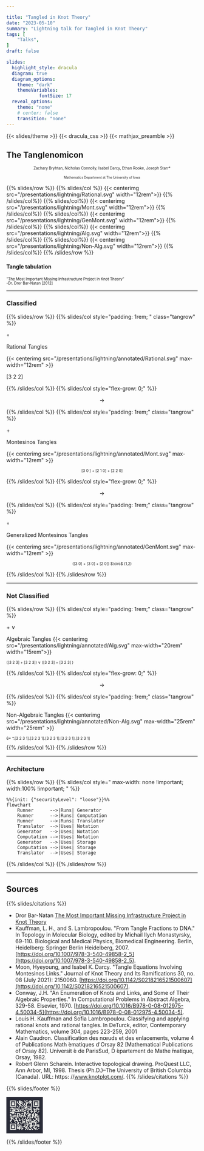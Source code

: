 ```yaml
---

title: "Tangled in Knot Theory"
date: "2023-05-10"
summary: "Lightning talk for Tangled in Knot Theory"
tags: [
    "Talks",
]
draft: false

slides:
  highlight_style: dracula
  diagram: true
  diagram_options:
    theme: "dark"
    themeVariables:
            fontSize: 17
  reveal_options:
    theme: "none"
    # center: false
    transition: "none"
---
```

<style>

  .tangrow * {
    font-size: 2.5rem;
  }

  .tangrow {
    border: 2px solid var(--r-Red);
    border-radius: 12px;
    margin:auto;
    padding:1rem;

  }
.qr_Code{
    width:10vw;
    height:auto;
}

.mermaid svg {
    max-width: none !important;
    width: 100% !important;
    height: auto !important;
}

</style>


{{< slides/theme >}}
{{< dracula_css >}}
{{< mathjax_preamble >}}


## The Tanglenomicon


<p style="font-size:.7em;text-align:center !important">
Zachary Bryhtan, Nicholas Connolly, Isabel Darcy, Ethan Rooke, Joseph Starr*
<p>

<p style="font-size:.6em; text-align:center !important">
Mathematics Department at The University of Iowa<p>


{{% slides/row %}}
{{% slides/col %}}
{{< centerimg src="/presentations/lightning/Rational.svg" width="12rem">}}
{{% /slides/col%}}
{{% slides/col%}}
{{< centerimg src="/presentations/lightning/Mont.svg" width="12rem">}}
{{% /slides/col%}}
{{% slides/col%}}
{{< centerimg src="/presentations/lightning/GenMont.svg" width="12rem">}}
{{% /slides/col%}}
{{% slides/col%}}
{{< centerimg src="/presentations/lightning/Alg.svg" width="12rem">}}
{{% /slides/col%}}
{{% slides/col%}}
{{< centerimg src="/presentations/lightning/Non-Alg.svg" width="12rem">}}
{{% /slides/col%}}
{{% /slides/row %}}


#### Tangle tabulation

<p style="font-size:.7em;color:var(--r-Green);">
"The Most Important Missing Infrastructure Project in Knot Theory"</br>
-Dr. Dror Bar-Natan [2012]
</p>

---

### Classified

{{% slides/row %}}
{{% slides/col style="padding: 1rem; " class="tangrow" %}}

$\circ$

Rational Tangles

{{< centerimg src="/presentations/lightning/annotated/Rational.svg" max-width="12rem" >}}

[3 2 2]

{{% /slides/col %}}
{{% slides/col style="flex-grow: 0;"  %}}

$$\to$$

{{% /slides/col %}}
{{% slides/col style="padding: 1rem;" class="tangrow" %}}

$+$

Montesinos Tangles

{{< centerimg src="/presentations/lightning/annotated/Mont.svg" max-width="12rem" >}}

<p style="font-size:.7em;text-align:center !important;white-space: nowrap;">
[3 0 ] + [2 1 0] + [2 2 0]
</p>

{{% /slides/col %}}
{{% slides/col style="flex-grow: 0;"  %}}

$$\to$$

{{% /slides/col %}}
{{% slides/col style="padding: 1rem;" class="tangrow" %}}

$\circ$

Generalized Montesinos Tangles

{{< centerimg src="/presentations/lightning/annotated/GenMont.svg" max-width="12rem" >}}
<p style="font-size:.7em;text-align:center !important;white-space: nowrap;">
([3 0] + [3 0] + [2 0]) $\circ$ (1,2)
</p>

{{% /slides/col %}}
{{% /slides/row %}}

---


### Not Classified

{{% slides/row %}}
{{% slides/col style="padding: 1rem;" class="tangrow"  %}}

$+\ \vee$

  Algebraic Tangles
{{< centerimg src="/presentations/lightning/annotated/Alg.svg" max-width="20rem"  width="15rem">}}

<p style="font-size:.7em;tex-align:center !important;white-space: nowrap;">
([3 2 3] + [3 2 3]) ∨ ([3 2 3] + [3 2 3] )
</p>

{{% /slides/col %}}
{{% slides/col style="flex-grow: 0;"  %}}

$$\to$$

{{% /slides/col %}}
{{% slides/col style="padding: 1rem;" class="tangrow" %}}

Non-Algebraic Tangles
{{< centerimg src="/presentations/lightning/annotated/Non-Alg.svg" max-width="25rem" width="25rem" >}}

<p style="font-size:.7em;tex-align:center !important;white-space: nowrap;">
6* *.[3 2 3 1].[3 2 3 1].[3 2 3 1].[3 2 3 1].[3 2 3 1]
</p>
{{% /slides/col %}}
{{% /slides/row %}}

---

### Architecture


{{% slides/row %}}
{{% slides/col style=" max-width: none !important; width:100% !important; " %}}

```mermaid
%%{init: {"securityLevel": "loose"}}%%
flowchart
    Runner      -->|Runs| Generator
    Runner      -->|Runs| Computation
    Runner      -->|Runs| Translator
    Translator  -->|Uses| Notation
    Generator   -->|Uses| Notation
    Computation -->|Uses| Notation
    Generator   -->|Uses| Storage
    Computation -->|Uses| Storage
    Translator  -->|Uses| Storage
```

{{% /slides/col %}}
{{% /slides/row %}}

---

## Sources

{{% slides/citations %}}

- Dror Bar-Natan [The Most Important Missing Infrastructure Project in Knot Theory](http://drorbn.net/AcademicPensieve/2012-01/one/The_Most_Important_Missing_Infrastructure_Project_in_Knot_Theory.pdf)
- Kauffman, L. H., and S. Lambropoulou. "From Tangle Fractions to DNA." In Topology in Molecular Biology, edited by Michail Ilych Monastyrsky, 69-110. Biological and Medical Physics, Biomedical Engineering. Berlin, Heidelberg: Springer Berlin Heidelberg, 2007. [https://doi.org/10.1007/978-3-540-49858-2_5](https://doi.org/10.1007/978-3-540-49858-2_5).
- Moon, Hyeyoung, and Isabel K. Darcy. "Tangle Equations Involving Montesinos Links." Journal of Knot Theory and Its Ramifications 30, no. 08 (July 2021): 2150060. [https://doi.org/10.1142/S0218216521500607](https://doi.org/10.1142/S0218216521500607).
- Conway, J.H. "An Enumeration of Knots and Links, and Some of Their Algebraic Properties." In Computational Problems in Abstract Algebra, 329-58. Elsevier, 1970. [https://doi.org/10.1016/B978-0-08-012975-4.50034-5](https://doi.org/10.1016/B978-0-08-012975-4.50034-5).
- Louis H. Kauffman and Sofia Lambropoulou. Classifying and applying rational knots and rational tangles. In DeTurck, editor, Contemporary Mathematics, volume 304, pages 223-259, 2001
- Alain Caudron. Classification des nœuds et des enlacements, volume 4 of Publications Math ́ematiques d'Orsay 82 [Mathematical Publications of Orsay 82]. Universit ́e de ParisSud, D ́epartement de Mathe  ́matique, Orsay, 1982.
- Robert Glenn Scharein. Interactive topological drawing. ProQuest LLC, Ann Arbor,
  MI, 1998. Thesis (Ph.D.)–The University of British Columbia (Canada). URL: https:
  //www.knotplot.com/.
  {{% /slides/citations %}}


{{% slides/footer %}}
<div class="qr_Code">
<svg width="100%" height="auto" viewBox="0 0 328 328"
    xmlns="http://www.w3.org/2000/svg"
    xmlns:xlink="http://www.w3.org/1999/xlink"
    xmlns:ev="http://www.w3.org/2001/xml-events">
    <rect x="0" y="0" width="328" height="328" fill="#282a36"/>
    <defs>
        <rect id="p" width="8" height="8"/>
    </defs>
    <g fill="#f8f8f2">
        <use xlink:href="#p" x="32" y="32"/>
        <use xlink:href="#p" x="32" y="40"/>
        <use xlink:href="#p" x="32" y="48"/>
        <use xlink:href="#p" x="32" y="56"/>
        <use xlink:href="#p" x="32" y="64"/>
        <use xlink:href="#p" x="32" y="72"/>
        <use xlink:href="#p" x="32" y="80"/>
        <use xlink:href="#p" x="32" y="104"/>
        <use xlink:href="#p" x="32" y="120"/>
        <use xlink:href="#p" x="32" y="136"/>
        <use xlink:href="#p" x="32" y="152"/>
        <use xlink:href="#p" x="32" y="160"/>
        <use xlink:href="#p" x="32" y="168"/>
        <use xlink:href="#p" x="32" y="184"/>
        <use xlink:href="#p" x="32" y="208"/>
        <use xlink:href="#p" x="32" y="216"/>
        <use xlink:href="#p" x="32" y="240"/>
        <use xlink:href="#p" x="32" y="248"/>
        <use xlink:href="#p" x="32" y="256"/>
        <use xlink:href="#p" x="32" y="264"/>
        <use xlink:href="#p" x="32" y="272"/>
        <use xlink:href="#p" x="32" y="280"/>
        <use xlink:href="#p" x="32" y="288"/>
        <use xlink:href="#p" x="40" y="32"/>
        <use xlink:href="#p" x="40" y="80"/>
        <use xlink:href="#p" x="40" y="96"/>
        <use xlink:href="#p" x="40" y="136"/>
        <use xlink:href="#p" x="40" y="160"/>
        <use xlink:href="#p" x="40" y="176"/>
        <use xlink:href="#p" x="40" y="184"/>
        <use xlink:href="#p" x="40" y="192"/>
        <use xlink:href="#p" x="40" y="200"/>
        <use xlink:href="#p" x="40" y="208"/>
        <use xlink:href="#p" x="40" y="224"/>
        <use xlink:href="#p" x="40" y="240"/>
        <use xlink:href="#p" x="40" y="288"/>
        <use xlink:href="#p" x="48" y="32"/>
        <use xlink:href="#p" x="48" y="48"/>
        <use xlink:href="#p" x="48" y="56"/>
        <use xlink:href="#p" x="48" y="64"/>
        <use xlink:href="#p" x="48" y="80"/>
        <use xlink:href="#p" x="48" y="96"/>
        <use xlink:href="#p" x="48" y="104"/>
        <use xlink:href="#p" x="48" y="120"/>
        <use xlink:href="#p" x="48" y="128"/>
        <use xlink:href="#p" x="48" y="136"/>
        <use xlink:href="#p" x="48" y="144"/>
        <use xlink:href="#p" x="48" y="176"/>
        <use xlink:href="#p" x="48" y="192"/>
        <use xlink:href="#p" x="48" y="240"/>
        <use xlink:href="#p" x="48" y="256"/>
        <use xlink:href="#p" x="48" y="264"/>
        <use xlink:href="#p" x="48" y="272"/>
        <use xlink:href="#p" x="48" y="288"/>
        <use xlink:href="#p" x="56" y="32"/>
        <use xlink:href="#p" x="56" y="48"/>
        <use xlink:href="#p" x="56" y="56"/>
        <use xlink:href="#p" x="56" y="64"/>
        <use xlink:href="#p" x="56" y="80"/>
        <use xlink:href="#p" x="56" y="96"/>
        <use xlink:href="#p" x="56" y="104"/>
        <use xlink:href="#p" x="56" y="120"/>
        <use xlink:href="#p" x="56" y="136"/>
        <use xlink:href="#p" x="56" y="144"/>
        <use xlink:href="#p" x="56" y="160"/>
        <use xlink:href="#p" x="56" y="176"/>
        <use xlink:href="#p" x="56" y="192"/>
        <use xlink:href="#p" x="56" y="240"/>
        <use xlink:href="#p" x="56" y="256"/>
        <use xlink:href="#p" x="56" y="264"/>
        <use xlink:href="#p" x="56" y="272"/>
        <use xlink:href="#p" x="56" y="288"/>
        <use xlink:href="#p" x="64" y="32"/>
        <use xlink:href="#p" x="64" y="48"/>
        <use xlink:href="#p" x="64" y="56"/>
        <use xlink:href="#p" x="64" y="64"/>
        <use xlink:href="#p" x="64" y="80"/>
        <use xlink:href="#p" x="64" y="104"/>
        <use xlink:href="#p" x="64" y="112"/>
        <use xlink:href="#p" x="64" y="120"/>
        <use xlink:href="#p" x="64" y="128"/>
        <use xlink:href="#p" x="64" y="136"/>
        <use xlink:href="#p" x="64" y="144"/>
        <use xlink:href="#p" x="64" y="168"/>
        <use xlink:href="#p" x="64" y="176"/>
        <use xlink:href="#p" x="64" y="200"/>
        <use xlink:href="#p" x="64" y="240"/>
        <use xlink:href="#p" x="64" y="256"/>
        <use xlink:href="#p" x="64" y="264"/>
        <use xlink:href="#p" x="64" y="272"/>
        <use xlink:href="#p" x="64" y="288"/>
        <use xlink:href="#p" x="72" y="32"/>
        <use xlink:href="#p" x="72" y="80"/>
        <use xlink:href="#p" x="72" y="96"/>
        <use xlink:href="#p" x="72" y="112"/>
        <use xlink:href="#p" x="72" y="120"/>
        <use xlink:href="#p" x="72" y="160"/>
        <use xlink:href="#p" x="72" y="168"/>
        <use xlink:href="#p" x="72" y="208"/>
        <use xlink:href="#p" x="72" y="216"/>
        <use xlink:href="#p" x="72" y="240"/>
        <use xlink:href="#p" x="72" y="288"/>
        <use xlink:href="#p" x="80" y="32"/>
        <use xlink:href="#p" x="80" y="40"/>
        <use xlink:href="#p" x="80" y="48"/>
        <use xlink:href="#p" x="80" y="56"/>
        <use xlink:href="#p" x="80" y="64"/>
        <use xlink:href="#p" x="80" y="72"/>
        <use xlink:href="#p" x="80" y="80"/>
        <use xlink:href="#p" x="80" y="96"/>
        <use xlink:href="#p" x="80" y="112"/>
        <use xlink:href="#p" x="80" y="128"/>
        <use xlink:href="#p" x="80" y="144"/>
        <use xlink:href="#p" x="80" y="160"/>
        <use xlink:href="#p" x="80" y="176"/>
        <use xlink:href="#p" x="80" y="192"/>
        <use xlink:href="#p" x="80" y="208"/>
        <use xlink:href="#p" x="80" y="224"/>
        <use xlink:href="#p" x="80" y="240"/>
        <use xlink:href="#p" x="80" y="248"/>
        <use xlink:href="#p" x="80" y="256"/>
        <use xlink:href="#p" x="80" y="264"/>
        <use xlink:href="#p" x="80" y="272"/>
        <use xlink:href="#p" x="80" y="280"/>
        <use xlink:href="#p" x="80" y="288"/>
        <use xlink:href="#p" x="88" y="104"/>
        <use xlink:href="#p" x="88" y="128"/>
        <use xlink:href="#p" x="88" y="168"/>
        <use xlink:href="#p" x="88" y="184"/>
        <use xlink:href="#p" x="88" y="192"/>
        <use xlink:href="#p" x="88" y="200"/>
        <use xlink:href="#p" x="88" y="208"/>
        <use xlink:href="#p" x="96" y="40"/>
        <use xlink:href="#p" x="96" y="48"/>
        <use xlink:href="#p" x="96" y="80"/>
        <use xlink:href="#p" x="96" y="104"/>
        <use xlink:href="#p" x="96" y="112"/>
        <use xlink:href="#p" x="96" y="128"/>
        <use xlink:href="#p" x="96" y="144"/>
        <use xlink:href="#p" x="96" y="152"/>
        <use xlink:href="#p" x="96" y="160"/>
        <use xlink:href="#p" x="96" y="168"/>
        <use xlink:href="#p" x="96" y="176"/>
        <use xlink:href="#p" x="96" y="208"/>
        <use xlink:href="#p" x="96" y="216"/>
        <use xlink:href="#p" x="96" y="232"/>
        <use xlink:href="#p" x="96" y="248"/>
        <use xlink:href="#p" x="96" y="264"/>
        <use xlink:href="#p" x="96" y="272"/>
        <use xlink:href="#p" x="96" y="280"/>
        <use xlink:href="#p" x="104" y="56"/>
        <use xlink:href="#p" x="104" y="96"/>
        <use xlink:href="#p" x="104" y="112"/>
        <use xlink:href="#p" x="104" y="120"/>
        <use xlink:href="#p" x="104" y="128"/>
        <use xlink:href="#p" x="104" y="144"/>
        <use xlink:href="#p" x="104" y="168"/>
        <use xlink:href="#p" x="104" y="184"/>
        <use xlink:href="#p" x="104" y="224"/>
        <use xlink:href="#p" x="104" y="232"/>
        <use xlink:href="#p" x="104" y="240"/>
        <use xlink:href="#p" x="104" y="256"/>
        <use xlink:href="#p" x="104" y="272"/>
        <use xlink:href="#p" x="104" y="280"/>
        <use xlink:href="#p" x="112" y="32"/>
        <use xlink:href="#p" x="112" y="40"/>
        <use xlink:href="#p" x="112" y="48"/>
        <use xlink:href="#p" x="112" y="64"/>
        <use xlink:href="#p" x="112" y="80"/>
        <use xlink:href="#p" x="112" y="88"/>
        <use xlink:href="#p" x="112" y="104"/>
        <use xlink:href="#p" x="112" y="128"/>
        <use xlink:href="#p" x="112" y="144"/>
        <use xlink:href="#p" x="112" y="152"/>
        <use xlink:href="#p" x="112" y="160"/>
        <use xlink:href="#p" x="112" y="168"/>
        <use xlink:href="#p" x="112" y="192"/>
        <use xlink:href="#p" x="112" y="200"/>
        <use xlink:href="#p" x="112" y="208"/>
        <use xlink:href="#p" x="112" y="248"/>
        <use xlink:href="#p" x="112" y="264"/>
        <use xlink:href="#p" x="112" y="272"/>
        <use xlink:href="#p" x="112" y="280"/>
        <use xlink:href="#p" x="112" y="288"/>
        <use xlink:href="#p" x="120" y="32"/>
        <use xlink:href="#p" x="120" y="40"/>
        <use xlink:href="#p" x="120" y="48"/>
        <use xlink:href="#p" x="120" y="56"/>
        <use xlink:href="#p" x="120" y="64"/>
        <use xlink:href="#p" x="120" y="72"/>
        <use xlink:href="#p" x="120" y="112"/>
        <use xlink:href="#p" x="120" y="120"/>
        <use xlink:href="#p" x="120" y="152"/>
        <use xlink:href="#p" x="120" y="168"/>
        <use xlink:href="#p" x="120" y="208"/>
        <use xlink:href="#p" x="120" y="224"/>
        <use xlink:href="#p" x="120" y="256"/>
        <use xlink:href="#p" x="120" y="264"/>
        <use xlink:href="#p" x="120" y="272"/>
        <use xlink:href="#p" x="120" y="280"/>
        <use xlink:href="#p" x="128" y="40"/>
        <use xlink:href="#p" x="128" y="48"/>
        <use xlink:href="#p" x="128" y="56"/>
        <use xlink:href="#p" x="128" y="72"/>
        <use xlink:href="#p" x="128" y="80"/>
        <use xlink:href="#p" x="128" y="112"/>
        <use xlink:href="#p" x="128" y="120"/>
        <use xlink:href="#p" x="128" y="128"/>
        <use xlink:href="#p" x="128" y="160"/>
        <use xlink:href="#p" x="128" y="168"/>
        <use xlink:href="#p" x="128" y="176"/>
        <use xlink:href="#p" x="128" y="200"/>
        <use xlink:href="#p" x="128" y="232"/>
        <use xlink:href="#p" x="128" y="240"/>
        <use xlink:href="#p" x="128" y="256"/>
        <use xlink:href="#p" x="136" y="40"/>
        <use xlink:href="#p" x="136" y="56"/>
        <use xlink:href="#p" x="136" y="88"/>
        <use xlink:href="#p" x="136" y="104"/>
        <use xlink:href="#p" x="136" y="144"/>
        <use xlink:href="#p" x="136" y="160"/>
        <use xlink:href="#p" x="136" y="176"/>
        <use xlink:href="#p" x="136" y="264"/>
        <use xlink:href="#p" x="136" y="272"/>
        <use xlink:href="#p" x="136" y="280"/>
        <use xlink:href="#p" x="136" y="288"/>
        <use xlink:href="#p" x="144" y="48"/>
        <use xlink:href="#p" x="144" y="64"/>
        <use xlink:href="#p" x="144" y="80"/>
        <use xlink:href="#p" x="144" y="104"/>
        <use xlink:href="#p" x="144" y="112"/>
        <use xlink:href="#p" x="144" y="120"/>
        <use xlink:href="#p" x="144" y="128"/>
        <use xlink:href="#p" x="144" y="144"/>
        <use xlink:href="#p" x="144" y="160"/>
        <use xlink:href="#p" x="144" y="192"/>
        <use xlink:href="#p" x="144" y="200"/>
        <use xlink:href="#p" x="144" y="208"/>
        <use xlink:href="#p" x="144" y="216"/>
        <use xlink:href="#p" x="144" y="224"/>
        <use xlink:href="#p" x="144" y="232"/>
        <use xlink:href="#p" x="144" y="280"/>
        <use xlink:href="#p" x="152" y="72"/>
        <use xlink:href="#p" x="152" y="96"/>
        <use xlink:href="#p" x="152" y="112"/>
        <use xlink:href="#p" x="152" y="128"/>
        <use xlink:href="#p" x="152" y="168"/>
        <use xlink:href="#p" x="152" y="176"/>
        <use xlink:href="#p" x="152" y="216"/>
        <use xlink:href="#p" x="152" y="224"/>
        <use xlink:href="#p" x="152" y="264"/>
        <use xlink:href="#p" x="160" y="32"/>
        <use xlink:href="#p" x="160" y="56"/>
        <use xlink:href="#p" x="160" y="64"/>
        <use xlink:href="#p" x="160" y="80"/>
        <use xlink:href="#p" x="160" y="96"/>
        <use xlink:href="#p" x="160" y="120"/>
        <use xlink:href="#p" x="160" y="136"/>
        <use xlink:href="#p" x="160" y="144"/>
        <use xlink:href="#p" x="160" y="152"/>
        <use xlink:href="#p" x="160" y="160"/>
        <use xlink:href="#p" x="160" y="168"/>
        <use xlink:href="#p" x="160" y="200"/>
        <use xlink:href="#p" x="160" y="216"/>
        <use xlink:href="#p" x="160" y="224"/>
        <use xlink:href="#p" x="160" y="240"/>
        <use xlink:href="#p" x="160" y="256"/>
        <use xlink:href="#p" x="160" y="264"/>
        <use xlink:href="#p" x="168" y="40"/>
        <use xlink:href="#p" x="168" y="72"/>
        <use xlink:href="#p" x="168" y="88"/>
        <use xlink:href="#p" x="168" y="96"/>
        <use xlink:href="#p" x="168" y="104"/>
        <use xlink:href="#p" x="168" y="120"/>
        <use xlink:href="#p" x="168" y="136"/>
        <use xlink:href="#p" x="168" y="144"/>
        <use xlink:href="#p" x="168" y="168"/>
        <use xlink:href="#p" x="168" y="176"/>
        <use xlink:href="#p" x="168" y="192"/>
        <use xlink:href="#p" x="168" y="240"/>
        <use xlink:href="#p" x="168" y="256"/>
        <use xlink:href="#p" x="168" y="272"/>
        <use xlink:href="#p" x="168" y="288"/>
        <use xlink:href="#p" x="176" y="32"/>
        <use xlink:href="#p" x="176" y="48"/>
        <use xlink:href="#p" x="176" y="56"/>
        <use xlink:href="#p" x="176" y="64"/>
        <use xlink:href="#p" x="176" y="72"/>
        <use xlink:href="#p" x="176" y="80"/>
        <use xlink:href="#p" x="176" y="88"/>
        <use xlink:href="#p" x="176" y="96"/>
        <use xlink:href="#p" x="176" y="112"/>
        <use xlink:href="#p" x="176" y="152"/>
        <use xlink:href="#p" x="176" y="200"/>
        <use xlink:href="#p" x="176" y="208"/>
        <use xlink:href="#p" x="176" y="216"/>
        <use xlink:href="#p" x="176" y="224"/>
        <use xlink:href="#p" x="176" y="240"/>
        <use xlink:href="#p" x="176" y="264"/>
        <use xlink:href="#p" x="176" y="272"/>
        <use xlink:href="#p" x="176" y="280"/>
        <use xlink:href="#p" x="184" y="32"/>
        <use xlink:href="#p" x="184" y="48"/>
        <use xlink:href="#p" x="184" y="56"/>
        <use xlink:href="#p" x="184" y="88"/>
        <use xlink:href="#p" x="184" y="104"/>
        <use xlink:href="#p" x="184" y="128"/>
        <use xlink:href="#p" x="184" y="144"/>
        <use xlink:href="#p" x="184" y="184"/>
        <use xlink:href="#p" x="184" y="192"/>
        <use xlink:href="#p" x="184" y="208"/>
        <use xlink:href="#p" x="184" y="224"/>
        <use xlink:href="#p" x="184" y="232"/>
        <use xlink:href="#p" x="184" y="240"/>
        <use xlink:href="#p" x="184" y="248"/>
        <use xlink:href="#p" x="184" y="256"/>
        <use xlink:href="#p" x="184" y="264"/>
        <use xlink:href="#p" x="184" y="288"/>
        <use xlink:href="#p" x="192" y="48"/>
        <use xlink:href="#p" x="192" y="80"/>
        <use xlink:href="#p" x="192" y="104"/>
        <use xlink:href="#p" x="192" y="120"/>
        <use xlink:href="#p" x="192" y="128"/>
        <use xlink:href="#p" x="192" y="136"/>
        <use xlink:href="#p" x="192" y="144"/>
        <use xlink:href="#p" x="192" y="160"/>
        <use xlink:href="#p" x="192" y="168"/>
        <use xlink:href="#p" x="192" y="176"/>
        <use xlink:href="#p" x="192" y="184"/>
        <use xlink:href="#p" x="192" y="200"/>
        <use xlink:href="#p" x="192" y="208"/>
        <use xlink:href="#p" x="192" y="216"/>
        <use xlink:href="#p" x="192" y="248"/>
        <use xlink:href="#p" x="192" y="272"/>
        <use xlink:href="#p" x="192" y="280"/>
        <use xlink:href="#p" x="200" y="40"/>
        <use xlink:href="#p" x="200" y="96"/>
        <use xlink:href="#p" x="200" y="104"/>
        <use xlink:href="#p" x="200" y="112"/>
        <use xlink:href="#p" x="200" y="152"/>
        <use xlink:href="#p" x="200" y="160"/>
        <use xlink:href="#p" x="200" y="168"/>
        <use xlink:href="#p" x="200" y="200"/>
        <use xlink:href="#p" x="200" y="208"/>
        <use xlink:href="#p" x="200" y="232"/>
        <use xlink:href="#p" x="200" y="240"/>
        <use xlink:href="#p" x="200" y="288"/>
        <use xlink:href="#p" x="208" y="32"/>
        <use xlink:href="#p" x="208" y="40"/>
        <use xlink:href="#p" x="208" y="48"/>
        <use xlink:href="#p" x="208" y="56"/>
        <use xlink:href="#p" x="208" y="80"/>
        <use xlink:href="#p" x="208" y="112"/>
        <use xlink:href="#p" x="208" y="144"/>
        <use xlink:href="#p" x="208" y="152"/>
        <use xlink:href="#p" x="208" y="160"/>
        <use xlink:href="#p" x="208" y="176"/>
        <use xlink:href="#p" x="208" y="184"/>
        <use xlink:href="#p" x="208" y="192"/>
        <use xlink:href="#p" x="208" y="216"/>
        <use xlink:href="#p" x="208" y="224"/>
        <use xlink:href="#p" x="208" y="232"/>
        <use xlink:href="#p" x="208" y="256"/>
        <use xlink:href="#p" x="208" y="264"/>
        <use xlink:href="#p" x="208" y="288"/>
        <use xlink:href="#p" x="216" y="32"/>
        <use xlink:href="#p" x="216" y="40"/>
        <use xlink:href="#p" x="216" y="48"/>
        <use xlink:href="#p" x="216" y="88"/>
        <use xlink:href="#p" x="216" y="96"/>
        <use xlink:href="#p" x="216" y="104"/>
        <use xlink:href="#p" x="216" y="112"/>
        <use xlink:href="#p" x="216" y="128"/>
        <use xlink:href="#p" x="216" y="152"/>
        <use xlink:href="#p" x="216" y="168"/>
        <use xlink:href="#p" x="216" y="184"/>
        <use xlink:href="#p" x="216" y="200"/>
        <use xlink:href="#p" x="216" y="208"/>
        <use xlink:href="#p" x="216" y="232"/>
        <use xlink:href="#p" x="216" y="240"/>
        <use xlink:href="#p" x="216" y="248"/>
        <use xlink:href="#p" x="216" y="256"/>
        <use xlink:href="#p" x="216" y="264"/>
        <use xlink:href="#p" x="216" y="272"/>
        <use xlink:href="#p" x="216" y="288"/>
        <use xlink:href="#p" x="224" y="40"/>
        <use xlink:href="#p" x="224" y="56"/>
        <use xlink:href="#p" x="224" y="64"/>
        <use xlink:href="#p" x="224" y="72"/>
        <use xlink:href="#p" x="224" y="80"/>
        <use xlink:href="#p" x="224" y="96"/>
        <use xlink:href="#p" x="224" y="112"/>
        <use xlink:href="#p" x="224" y="120"/>
        <use xlink:href="#p" x="224" y="128"/>
        <use xlink:href="#p" x="224" y="136"/>
        <use xlink:href="#p" x="224" y="184"/>
        <use xlink:href="#p" x="224" y="216"/>
        <use xlink:href="#p" x="224" y="224"/>
        <use xlink:href="#p" x="224" y="232"/>
        <use xlink:href="#p" x="224" y="240"/>
        <use xlink:href="#p" x="224" y="248"/>
        <use xlink:href="#p" x="224" y="256"/>
        <use xlink:href="#p" x="224" y="264"/>
        <use xlink:href="#p" x="224" y="280"/>
        <use xlink:href="#p" x="232" y="128"/>
        <use xlink:href="#p" x="232" y="152"/>
        <use xlink:href="#p" x="232" y="160"/>
        <use xlink:href="#p" x="232" y="168"/>
        <use xlink:href="#p" x="232" y="176"/>
        <use xlink:href="#p" x="232" y="184"/>
        <use xlink:href="#p" x="232" y="216"/>
        <use xlink:href="#p" x="232" y="224"/>
        <use xlink:href="#p" x="232" y="256"/>
        <use xlink:href="#p" x="232" y="288"/>
        <use xlink:href="#p" x="240" y="32"/>
        <use xlink:href="#p" x="240" y="40"/>
        <use xlink:href="#p" x="240" y="48"/>
        <use xlink:href="#p" x="240" y="56"/>
        <use xlink:href="#p" x="240" y="64"/>
        <use xlink:href="#p" x="240" y="72"/>
        <use xlink:href="#p" x="240" y="80"/>
        <use xlink:href="#p" x="240" y="104"/>
        <use xlink:href="#p" x="240" y="144"/>
        <use xlink:href="#p" x="240" y="152"/>
        <use xlink:href="#p" x="240" y="160"/>
        <use xlink:href="#p" x="240" y="168"/>
        <use xlink:href="#p" x="240" y="200"/>
        <use xlink:href="#p" x="240" y="216"/>
        <use xlink:href="#p" x="240" y="224"/>
        <use xlink:href="#p" x="240" y="240"/>
        <use xlink:href="#p" x="240" y="256"/>
        <use xlink:href="#p" x="240" y="272"/>
        <use xlink:href="#p" x="248" y="32"/>
        <use xlink:href="#p" x="248" y="80"/>
        <use xlink:href="#p" x="248" y="104"/>
        <use xlink:href="#p" x="248" y="112"/>
        <use xlink:href="#p" x="248" y="120"/>
        <use xlink:href="#p" x="248" y="128"/>
        <use xlink:href="#p" x="248" y="136"/>
        <use xlink:href="#p" x="248" y="176"/>
        <use xlink:href="#p" x="248" y="208"/>
        <use xlink:href="#p" x="248" y="216"/>
        <use xlink:href="#p" x="248" y="224"/>
        <use xlink:href="#p" x="248" y="256"/>
        <use xlink:href="#p" x="248" y="264"/>
        <use xlink:href="#p" x="248" y="272"/>
        <use xlink:href="#p" x="248" y="280"/>
        <use xlink:href="#p" x="256" y="32"/>
        <use xlink:href="#p" x="256" y="48"/>
        <use xlink:href="#p" x="256" y="56"/>
        <use xlink:href="#p" x="256" y="64"/>
        <use xlink:href="#p" x="256" y="80"/>
        <use xlink:href="#p" x="256" y="112"/>
        <use xlink:href="#p" x="256" y="128"/>
        <use xlink:href="#p" x="256" y="144"/>
        <use xlink:href="#p" x="256" y="152"/>
        <use xlink:href="#p" x="256" y="160"/>
        <use xlink:href="#p" x="256" y="168"/>
        <use xlink:href="#p" x="256" y="176"/>
        <use xlink:href="#p" x="256" y="184"/>
        <use xlink:href="#p" x="256" y="208"/>
        <use xlink:href="#p" x="256" y="224"/>
        <use xlink:href="#p" x="256" y="232"/>
        <use xlink:href="#p" x="256" y="240"/>
        <use xlink:href="#p" x="256" y="248"/>
        <use xlink:href="#p" x="256" y="256"/>
        <use xlink:href="#p" x="256" y="280"/>
        <use xlink:href="#p" x="256" y="288"/>
        <use xlink:href="#p" x="264" y="32"/>
        <use xlink:href="#p" x="264" y="48"/>
        <use xlink:href="#p" x="264" y="56"/>
        <use xlink:href="#p" x="264" y="64"/>
        <use xlink:href="#p" x="264" y="80"/>
        <use xlink:href="#p" x="264" y="104"/>
        <use xlink:href="#p" x="264" y="112"/>
        <use xlink:href="#p" x="264" y="120"/>
        <use xlink:href="#p" x="264" y="128"/>
        <use xlink:href="#p" x="264" y="152"/>
        <use xlink:href="#p" x="264" y="160"/>
        <use xlink:href="#p" x="264" y="168"/>
        <use xlink:href="#p" x="264" y="192"/>
        <use xlink:href="#p" x="264" y="200"/>
        <use xlink:href="#p" x="264" y="216"/>
        <use xlink:href="#p" x="264" y="224"/>
        <use xlink:href="#p" x="264" y="232"/>
        <use xlink:href="#p" x="264" y="248"/>
        <use xlink:href="#p" x="264" y="272"/>
        <use xlink:href="#p" x="264" y="280"/>
        <use xlink:href="#p" x="272" y="32"/>
        <use xlink:href="#p" x="272" y="48"/>
        <use xlink:href="#p" x="272" y="56"/>
        <use xlink:href="#p" x="272" y="64"/>
        <use xlink:href="#p" x="272" y="80"/>
        <use xlink:href="#p" x="272" y="96"/>
        <use xlink:href="#p" x="272" y="104"/>
        <use xlink:href="#p" x="272" y="152"/>
        <use xlink:href="#p" x="272" y="160"/>
        <use xlink:href="#p" x="272" y="176"/>
        <use xlink:href="#p" x="272" y="192"/>
        <use xlink:href="#p" x="272" y="200"/>
        <use xlink:href="#p" x="272" y="248"/>
        <use xlink:href="#p" x="272" y="256"/>
        <use xlink:href="#p" x="272" y="288"/>
        <use xlink:href="#p" x="280" y="32"/>
        <use xlink:href="#p" x="280" y="80"/>
        <use xlink:href="#p" x="280" y="96"/>
        <use xlink:href="#p" x="280" y="112"/>
        <use xlink:href="#p" x="280" y="136"/>
        <use xlink:href="#p" x="280" y="168"/>
        <use xlink:href="#p" x="280" y="176"/>
        <use xlink:href="#p" x="280" y="208"/>
        <use xlink:href="#p" x="280" y="224"/>
        <use xlink:href="#p" x="280" y="248"/>
        <use xlink:href="#p" x="280" y="264"/>
        <use xlink:href="#p" x="288" y="32"/>
        <use xlink:href="#p" x="288" y="40"/>
        <use xlink:href="#p" x="288" y="48"/>
        <use xlink:href="#p" x="288" y="56"/>
        <use xlink:href="#p" x="288" y="64"/>
        <use xlink:href="#p" x="288" y="72"/>
        <use xlink:href="#p" x="288" y="80"/>
        <use xlink:href="#p" x="288" y="104"/>
        <use xlink:href="#p" x="288" y="112"/>
        <use xlink:href="#p" x="288" y="128"/>
        <use xlink:href="#p" x="288" y="168"/>
        <use xlink:href="#p" x="288" y="184"/>
        <use xlink:href="#p" x="288" y="192"/>
        <use xlink:href="#p" x="288" y="200"/>
        <use xlink:href="#p" x="288" y="208"/>
        <use xlink:href="#p" x="288" y="216"/>
        <use xlink:href="#p" x="288" y="248"/>
        <use xlink:href="#p" x="288" y="256"/>
        <use xlink:href="#p" x="288" y="264"/>
        <use xlink:href="#p" x="288" y="280"/>
    </g>
    <g></g>
</svg>
</div>

{{% /slides/footer %}}





